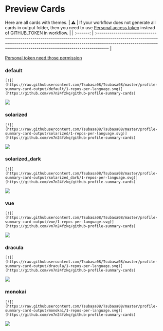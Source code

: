 
# Preview Cards

Here are all cards with themes.
| :warning: | If your workflow does not generate all cards in output folder, then you need to use [Personal access token](https://docs.github.com/en/actions/configuring-and-managing-workflows/creating-and-storing-encrypted-secrets) instead of GITHUB_TOKEN in workflow. |
| :-------: | :------------------------------------------------------------------------------------------------------------------------------------------------------------------------------------------------------------------------------------------------ |

[Personal token need those permission](https://github.com/vn7n24fzkq/github-profile-summary-cards/wiki/Personal-access-token-permissions)


### default


```
[![](https://raw.githubusercontent.com/Tsubasa08/Tsubasa08/master/profile-summary-card-output/default/1-repos-per-language.svg)](https://github.com/vn7n24fzkq/github-profile-summary-cards)
```
![](https://raw.githubusercontent.com/Tsubasa08/Tsubasa08/master/profile-summary-card-output/default/1-repos-per-language.svg)


### solarized


```
[![](https://raw.githubusercontent.com/Tsubasa08/Tsubasa08/master/profile-summary-card-output/solarized/1-repos-per-language.svg)](https://github.com/vn7n24fzkq/github-profile-summary-cards)
```
![](https://raw.githubusercontent.com/Tsubasa08/Tsubasa08/master/profile-summary-card-output/solarized/1-repos-per-language.svg)


### solarized_dark


```
[![](https://raw.githubusercontent.com/Tsubasa08/Tsubasa08/master/profile-summary-card-output/solarized_dark/1-repos-per-language.svg)](https://github.com/vn7n24fzkq/github-profile-summary-cards)
```
![](https://raw.githubusercontent.com/Tsubasa08/Tsubasa08/master/profile-summary-card-output/solarized_dark/1-repos-per-language.svg)


### vue


```
[![](https://raw.githubusercontent.com/Tsubasa08/Tsubasa08/master/profile-summary-card-output/vue/1-repos-per-language.svg)](https://github.com/vn7n24fzkq/github-profile-summary-cards)
```
![](https://raw.githubusercontent.com/Tsubasa08/Tsubasa08/master/profile-summary-card-output/vue/1-repos-per-language.svg)


### dracula


```
[![](https://raw.githubusercontent.com/Tsubasa08/Tsubasa08/master/profile-summary-card-output/dracula/1-repos-per-language.svg)](https://github.com/vn7n24fzkq/github-profile-summary-cards)
```
![](https://raw.githubusercontent.com/Tsubasa08/Tsubasa08/master/profile-summary-card-output/dracula/1-repos-per-language.svg)


### monokai


```
[![](https://raw.githubusercontent.com/Tsubasa08/Tsubasa08/master/profile-summary-card-output/monokai/1-repos-per-language.svg)](https://github.com/vn7n24fzkq/github-profile-summary-cards)
```
![](https://raw.githubusercontent.com/Tsubasa08/Tsubasa08/master/profile-summary-card-output/monokai/1-repos-per-language.svg)

